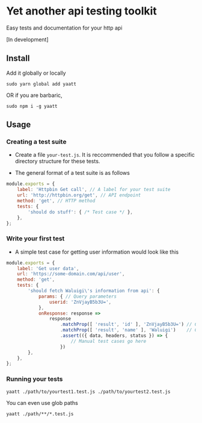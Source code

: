 
# Yet another api testing toolkit
Easy tests and documentation for your http api

[In development]

## Install

Add it globally or locally

```
sudo yarn global add yaatt
```

OR if you are barbaric,

```
sudo npm i -g yaatt
```

## Usage

### Creating a test suite

* Create a file `your-test.js`. It is reccommended that you follow a specific directory structure for these tests.

* The general format of a test suite is as follows
```js
module.exports = {
    label: 'Httpbin Get call', // A label for your test suite
    url: 'http://httpbin.org/get', // API endpoint
    method: 'get', // HTTP method
    tests: {
        'should do stuff': { /* Test case */ },
    },
};
```


### Write your first test
* A simple test case for getting user information would look like this
```js
module.exports = {
    label: 'Get user data',
    url: 'https://some-domain.com/api/user',
    method: 'get',
    tests: {
        'should fetch Waluigi\'s information from api': {
            params: { // Query parameters
                userid: 'ZnVjayB5b3U=',
            },
            onResponse: response =>
                response
                    .matchProp([ 'result', 'id' ], 'ZnVjayB5b3U=') // Check if user id is correct
                    .matchProp([ 'result', 'name' ], 'Waluigi')    // Check if the name is correct
                    .assert(({ data, headers, status }) => {
                        // Manual test cases go here
                    })
        },
    },
};
```

### Running your tests

```
yaatt ./path/to/yourtest1.test.js ./path/to/yourtest2.test.js
```

You can even use glob paths
```
yaatt ./path/**/*.test.js
```

